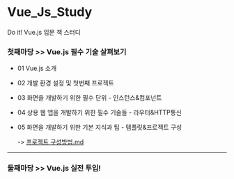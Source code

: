 # Vue_Js_Study
Do it! Vue.js 입문 책 스터디 

<h3>첫째마당 >> Vue.js 필수 기술 살펴보기</h3> 

- 01 Vue.js 소개

- 02 개발 환경 설정 및 첫번째 프로젝트

- 03 화면을 개발하기 위한 필수 단위 - 인스턴스&컴포넌트

- 04 상용 웹 앱을 개발하기 위한 필수 기술들 - 라우터&HTTP통신

- 05 화면을 개발하기 위한 기본 지식과 팁 - 템플릿&프로젝트 구성
  
  -> [프로젝트 구성방법.md](https://github.com/ITKOO/Vue_Js_Study/blob/master/SETTING.md)
<hr>
<h3>둘째마당 >> Vue.js 실전 투입!</h3> 
